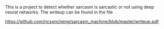 This is a project to detect whether sarcasm is sarcastic or not using deep neural networks. The writeup can be found in the file

https://github.com/ricsoncheng/sarcasm_machine/blob/master/writeup.pdf
